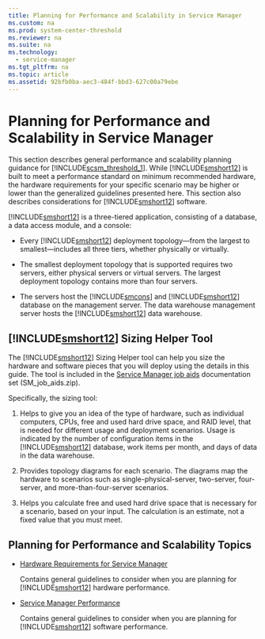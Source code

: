 ```yaml
---
title: Planning for Performance and Scalability in Service Manager
ms.custom: na
ms.prod: system-center-threshold
ms.reviewer: na
ms.suite: na
ms.technology: 
  - service-manager
ms.tgt_pltfrm: na
ms.topic: article
ms.assetid: 92bfb0ba-aec3-484f-bbd3-627c00a79ebe
---
```

# Planning for Performance and Scalability in Service Manager
This section describes general performance and scalability planning guidance for [!INCLUDE[scsm_threshold_1](../../Token/scsm_threshold_1_md.md)]. While [!INCLUDE[smshort12](../../Token/smshort12_md.md)] is built to meet a performance standard on minimum recommended hardware, the hardware requirements for your specific scenario may be higher or lower than the generalized guidelines presented here. This section also describes considerations for [!INCLUDE[smshort12](../../Token/smshort12_md.md)] software.

[!INCLUDE[smshort12](../../Token/smshort12_md.md)] is a three\-tiered application, consisting of a database, a data access module, and a console:

-   Every [!INCLUDE[smshort12](../../Token/smshort12_md.md)] deployment topology—from the largest to smallest—includes all three tiers, whether physically or virtually.

-   The smallest deployment topology that is supported requires two servers, either physical servers or virtual servers. The largest deployment topology contains more than four servers.

-   The servers host the [!INCLUDE[smcons](../../Token/smcons_md.md)] and [!INCLUDE[smshort12](../../Token/smshort12_md.md)] database on the management server. The data warehouse management server hosts the [!INCLUDE[smshort12](../../Token/smshort12_md.md)] data warehouse.

## [!INCLUDE[smshort12](../../Token/smshort12_md.md)] Sizing Helper Tool
The [!INCLUDE[smshort12](../../Token/smshort12_md.md)] Sizing Helper tool can help you size the hardware and software pieces that you will deploy using the details in this guide. The tool is included in the [Service Manager job aids](http://go.microsoft.com/fwlink/p/?LinkID=232378) documentation set \(SM\_job\_aids.zip\).

Specifically, the sizing tool:

1.  Helps to give you an idea of the type of hardware, such as individual computers, CPUs, free and used hard drive space, and RAID level, that is needed for different usage and deployment scenarios. Usage is indicated by the number of configuration items in the [!INCLUDE[smshort12](../../Token/smshort12_md.md)] database, work items per month, and days of data in the data warehouse.

2.  Provides topology diagrams for each scenario. The diagrams map the hardware to scenarios such as single\-physical\-server, two\-server, four\-server, and more\-than\-four\-server scenarios.

3.  Helps you calculate free and used hard drive space that is necessary for a scenario, based on your input. The calculation is an estimate, not a fixed value that you must meet.

## Planning for Performance and Scalability Topics

-   [Hardware Requirements for Service Manager](Hardware-Requirements-for-Service-Manager.md)

    Contains general guidelines to consider when you are planning for [!INCLUDE[smshort12](../../Token/smshort12_md.md)] hardware performance.

-   [Service Manager Performance](Service-Manager-Performance.md)

    Contains general guidelines to consider when you are planning for [!INCLUDE[smshort12](../../Token/smshort12_md.md)] software performance.


